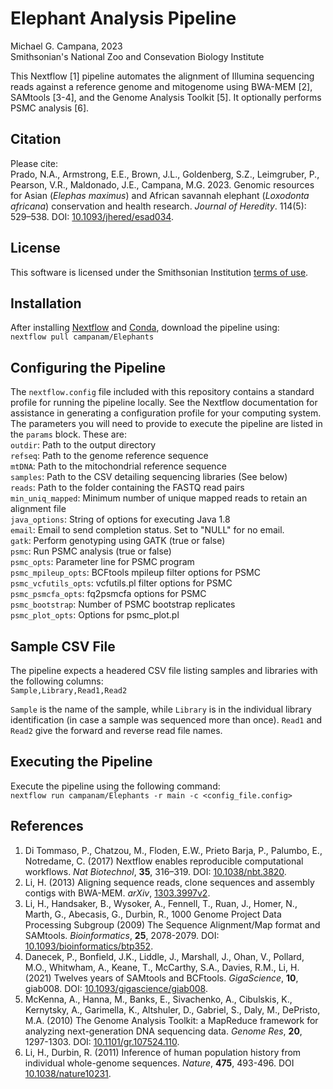 # Elephant Analysis Pipeline  
Michael G. Campana, 2023  
Smithsonian's National Zoo and Consevation Biology Institute  

This Nextflow [1] pipeline automates the alignment of Illumina sequencing reads against a reference genome and mitogenome using BWA-MEM [2], SAMtools [3-4], and the Genome Analysis Toolkit [5]. It optionally performs PSMC analysis [6].  

## Citation  
Please cite:  
Prado, N.A., Armstrong, E.E., Brown, J.L., Goldenberg, S.Z., Leimgruber, P., Pearson, V.R., Maldonado, J.E., Campana, M.G. 2023. Genomic resources for Asian (*Elephas maximus*) and African savannah elephant (*Loxodonta africana*) conservation and health research. *Journal of Heredity*. 114(5): 529–538. DOI: [10.1093/jhered/esad034](https://doi.org/10.1093/jhered/esad034).  

## License  
This software is licensed under the Smithsonian Institution [terms of use](https://www.si.edu/termsofuse).  

## Installation  
After installing [Nextflow](https://www.nextflow.io/) and [Conda](https://docs.conda.io/en/latest/), download the pipeline using:  
`nextflow pull campanam/Elephants`  

## Configuring the Pipeline  
The `nextflow.config` file included with this repository contains a standard profile for running the pipeline locally. See the Nextflow documentation for assistance in generating a configuration profile for your computing system. The parameters you will need to provide to execute the pipeline are listed in the `params` block. These are:  
`outdir`: Path to the output directory  
`refseq`: Path to the genome reference sequence  
`mtDNA`: Path to the mitochondrial reference sequence  
`samples`: Path to the CSV detailing sequencing libraries (See below)  
`reads`: Path to the folder containing the FASTQ read pairs  
`min_uniq_mapped`: Minimum number of unique mapped reads to retain an alignment file  
`java_options`: String of options for executing Java 1.8  
`email`: Email to send completion status. Set to "NULL" for no email.  
`gatk`: Perform genotyping using GATK (true or false)  
`psmc`: Run PSMC analysis (true or false)  
`psmc_opts`: Parameter line for PSMC program  
`psmc_mpileup_opts`: BCFtools mpileup filter options for PSMC  
`psmc_vcfutils_opts`: vcfutils.pl filter options for PSMC  
`psmc_psmcfa_opts`: fq2psmcfa options for PSMC  
`psmc_bootstrap`: Number of PSMC bootstrap replicates  
`psmc_plot_opts`: Options for psmc_plot.pl  

## Sample CSV File  
The pipeline expects a headered CSV file listing samples and libraries with the following columns:  
`Sample,Library,Read1,Read2`  

`Sample` is the name of the sample, while `Library` is in the individual library identification (in case a sample was sequenced more than once). `Read1` and `Read2` give the forward and reverse read file names.  

## Executing the Pipeline  
Execute the pipeline using the following command:  
`nextflow run campanam/Elephants -r main -c <config_file.config>`  

## References  
1. Di Tommaso, P., Chatzou, M., Floden, E.W., Prieto Barja, P., Palumbo, E., Notredame, C. (2017) Nextflow enables reproducible computational workflows. *Nat Biotechnol*, __35__, 316–319. DOI: [10.1038/nbt.3820](https://www.nature.com/articles/nbt.3820).  
2. Li, H. (2013) Aligning sequence reads, clone sequences and assembly contigs with BWA-MEM. *arXiv*, [1303.3997v2](https://arxiv.org/abs/1303.3997).  
3. Li, H., Handsaker, B., Wysoker, A., Fennell, T., Ruan, J., Homer, N., Marth, G., Abecasis, G., Durbin, R., 1000 Genome Project Data Processing Subgroup (2009) The Sequence Alignment/Map format and SAMtools. *Bioinformatics*, __25__, 2078-2079. DOI: [10.1093/bioinformatics/btp352](https://academic.oup.com/bioinformatics/article/25/16/2078/204688).  
4. Danecek, P., Bonfield, J.K., Liddle, J., Marshall, J., Ohan, V., Pollard, M.O., Whitwham, A., Keane, T., McCarthy, S.A., Davies, R.M., Li, H. (2021) Twelves years of SAMtools and BCFtools. *GigaScience*, __10__, giab008. DOI: [10.1093/gigascience/giab008](https://academic.oup.com/gigascience/article/10/2/giab008/6137722).  
5. McKenna, A., Hanna, M., Banks, E., Sivachenko, A., Cibulskis, K., Kernytsky, A., Garimella, K., Altshuler, D., Gabriel, S., Daly, M., DePristo, M.A. (2010) The Genome Analysis Toolkit: a MapReduce framework for analyzing next-generation DNA sequencing data. *Genome Res*, __20__, 1297-1303. DOI: [10.1101/gr.107524.110](https://genome.cshlp.org/content/20/9/1297.abstract).  
6. Li, H., Durbin, R. (2011) Inference of human population history from individual whole-genome sequences. *Nature*, __475__, 493-496. DOI [10.1038/nature10231](https://www.nature.com/articles/nature10231).  
